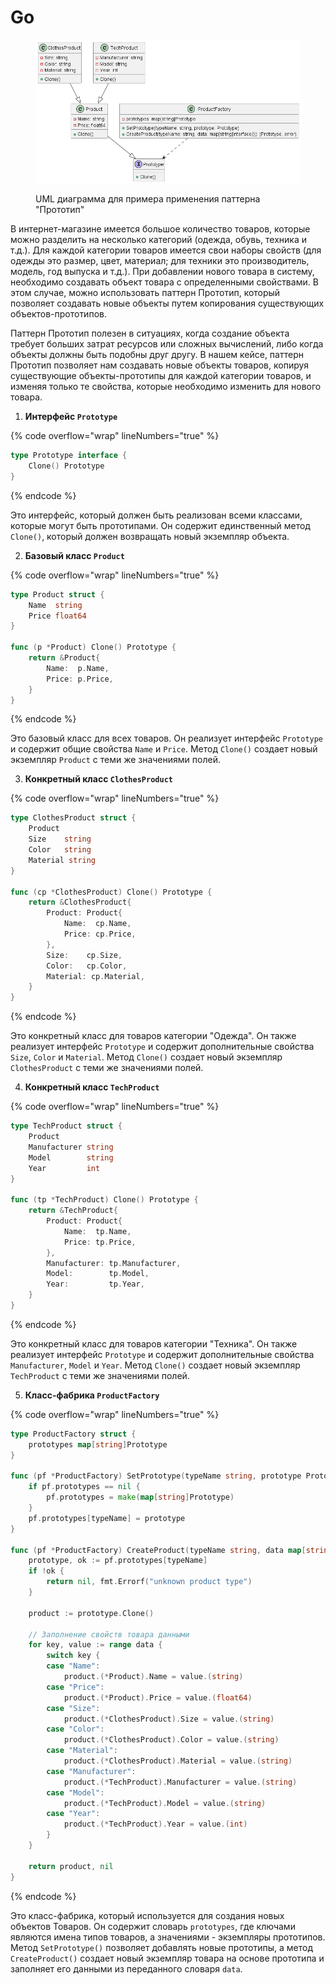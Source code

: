 # Go

<figure><img src="../../../../../.gitbook/assets/image (1) (1) (1) (1) (1) (1) (1) (1) (1) (1) (1) (1) (1) (1) (1) (1) (1) (1) (1) (1) (1) (2) (1) (1).png" alt=""><figcaption><p>UML диаграмма для примера применения паттерна "Прототип"</p></figcaption></figure>

В интернет-магазине имеется большое количество товаров, которые можно разделить на несколько категорий (одежда, обувь, техника и т.д.). Для каждой категории товаров имеется свои наборы свойств (для одежды это размер, цвет, материал; для техники это производитель, модель, год выпуска и т.д.). При добавлении нового товара в систему, необходимо создавать объект товара с определенными свойствами. В этом случае, можно использовать паттерн Прототип, который позволяет создавать новые объекты путем копирования существующих объектов-прототипов.

Паттерн Прототип полезен в ситуациях, когда создание объекта требует больших затрат ресурсов или сложных вычислений, либо когда объекты должны быть подобны друг другу. В нашем кейсе, паттерн Прототип позволяет нам создавать новые объекты товаров, копируя существующие объекты-прототипы для каждой категории товаров, и изменяя только те свойства, которые необходимо изменить для нового товара.

1. **Интерфейс `Prototype`**

{% code overflow="wrap" lineNumbers="true" %}
```go
type Prototype interface {
	Clone() Prototype
}
```
{% endcode %}

Это интерфейс, который должен быть реализован всеми классами, которые могут быть прототипами. Он содержит единственный метод `Clone()`, который должен возвращать новый экземпляр объекта.

2. **Базовый класс `Product`**

{% code overflow="wrap" lineNumbers="true" %}
```go
type Product struct {
	Name  string
	Price float64
}

func (p *Product) Clone() Prototype {
	return &Product{
		Name:  p.Name,
		Price: p.Price,
	}
}
```
{% endcode %}

Это базовый класс для всех товаров. Он реализует интерфейс `Prototype` и содержит общие свойства `Name` и `Price`. Метод `Clone()` создает новый экземпляр `Product` с теми же значениями полей.

3. **Конкретный класс `ClothesProduct`**

{% code overflow="wrap" lineNumbers="true" %}
```go
type ClothesProduct struct {
	Product
	Size    string
	Color   string
	Material string
}

func (cp *ClothesProduct) Clone() Prototype {
	return &ClothesProduct{
		Product: Product{
			Name:  cp.Name,
			Price: cp.Price,
		},
		Size:    cp.Size,
		Color:   cp.Color,
		Material: cp.Material,
	}
}
```
{% endcode %}

Это конкретный класс для товаров категории "Одежда". Он также реализует интерфейс `Prototype` и содержит дополнительные свойства `Size`, `Color` и `Material`. Метод `Clone()` создает новый экземпляр `ClothesProduct` с теми же значениями полей.

4. **Конкретный класс `TechProduct`**

{% code overflow="wrap" lineNumbers="true" %}
```go
type TechProduct struct {
	Product
	Manufacturer string
	Model        string
	Year         int
}

func (tp *TechProduct) Clone() Prototype {
	return &TechProduct{
		Product: Product{
			Name:  tp.Name,
			Price: tp.Price,
		},
		Manufacturer: tp.Manufacturer,
		Model:        tp.Model,
		Year:         tp.Year,
	}
}
```
{% endcode %}

Это конкретный класс для товаров категории "Техника". Он также реализует интерфейс `Prototype` и содержит дополнительные свойства `Manufacturer`, `Model` и `Year`. Метод `Clone()` создает новый экземпляр `TechProduct` с теми же значениями полей.

5. **Класс-фабрика `ProductFactory`**

{% code overflow="wrap" lineNumbers="true" %}
```go
type ProductFactory struct {
	prototypes map[string]Prototype
}

func (pf *ProductFactory) SetPrototype(typeName string, prototype Prototype) {
	if pf.prototypes == nil {
		pf.prototypes = make(map[string]Prototype)
	}
	pf.prototypes[typeName] = prototype
}

func (pf *ProductFactory) CreateProduct(typeName string, data map[string]interface{}) (Prototype, error) {
	prototype, ok := pf.prototypes[typeName]
	if !ok {
		return nil, fmt.Errorf("unknown product type")
	}

	product := prototype.Clone()

	// Заполнение свойств товара данными
	for key, value := range data {
		switch key {
		case "Name":
			product.(*Product).Name = value.(string)
		case "Price":
			product.(*Product).Price = value.(float64)
		case "Size":
			product.(*ClothesProduct).Size = value.(string)
		case "Color":
			product.(*ClothesProduct).Color = value.(string)
		case "Material":
			product.(*ClothesProduct).Material = value.(string)
		case "Manufacturer":
			product.(*TechProduct).Manufacturer = value.(string)
		case "Model":
			product.(*TechProduct).Model = value.(string)
		case "Year":
			product.(*TechProduct).Year = value.(int)
		}
	}

	return product, nil
}
```
{% endcode %}

Это класс-фабрика, который используется для создания новых объектов Товаров. Он содержит словарь `prototypes`, где ключами являются имена типов товаров, а значениями - экземпляры прототипов. Метод `SetPrototype()` позволяет добавлять новые прототипы, а метод `CreateProduct()` создает новый экземпляр товара на основе прототипа и заполняет его данными из переданного словаря `data`.
